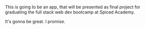 This is going to be an app, that will be presented as final project for graduating the full stack web dev bootcamp at Spiced Academy.

It's gonna be great. I promise.
